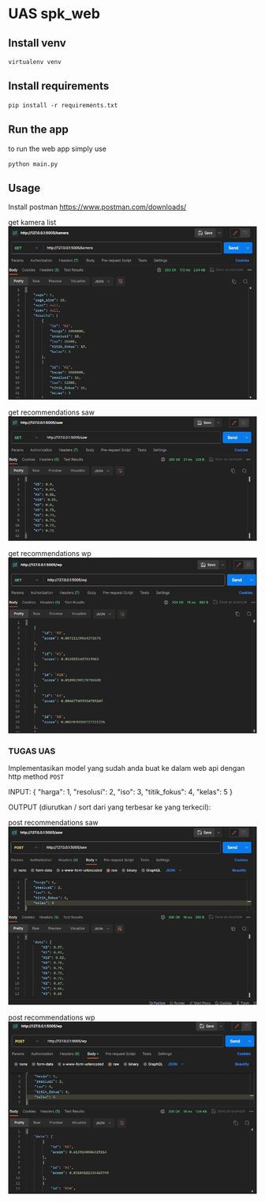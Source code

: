 # UAS spk_web

## Install venv

    virtualenv venv

## Install requirements

    pip install -r requirements.txt

## Run the app
to run the web app simply  use

    python main.py

## Usage
Install postman 
https://www.postman.com/downloads/

get kamera list
<img src='img/get_kamera.png' alt='kamera list'/>

get recommendations saw
<img src='img/get_saw.png' alt='recommendations saw'/>

get recommendations wp
<img src='img/get_wp.png' alt='recommendations wp'/>

### TUGAS UAS
Implementasikan model yang sudah anda buat ke dalam web api dengan http method `POST`

INPUT:
{
    "harga": 1, 
    "resolusi": 2, 
    "iso": 3, 
    "titik_fokus": 4, 
    "kelas": 5
}

OUTPUT (diurutkan / sort dari yang terbesar ke yang terkecil):

post recommendations saw
<img src='img/post_saw.png' alt='recommendations saw'/>

post recommendations wp
<img src='img/post_wp.png' alt='recommendations wp'/>
